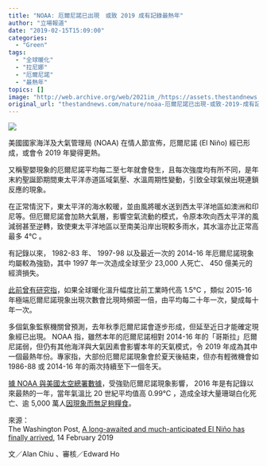 ```yaml
---
title: "NOAA: 厄爾尼諾已出現　或致 2019 成有記錄最熱年"
author: "立場報道"
date: "2019-02-15T15:09:00"
categories:
  - "Green"
tags:
  - "全球暖化"
  - "拉尼娜"
  - "厄爾尼諾"
  - "最熱年"
topics: []
image: "http://web.archive.org/web/2021im_/https://assets.thestandnews.com/media/photos/bomb_64miG.png"
original_url: "thestandnews.com/nature/noaa-厄爾尼諾已出現-或致-2019-成有記錄最熱年"
---
```

![](http://web.archive.org/web/2021im_/https://assets.thestandnews.com/media/photos/bomb_64miG.png)

美國國家海洋及大氣管理局 (NOAA) 在情人節宣佈，厄爾尼諾 (El Niño) 經已形成，或會令 2019 年變得更熱。

又稱聖嬰現象的厄爾尼諾平均每二至七年就會發生，且每次強度均有所不同，是年末約聖誕節期間東太平洋赤道區域氣壓、水溫周期性變動，引致全球氣候出現連鎖反應的現象。

在正常情況下，東太平洋的海水較暖，並由風將暖水送到西太平洋地區如澳洲和印尼等。但厄爾尼諾會加熱大氣層，影響空氣流動的模式，令原本吹向西太平洋的風減弱甚至逆轉，致使東太平洋地區以至南美沿岸出現較多雨水，其水溫亦比正常高最多 4℃ 。

有記錄以來， 1982-83 年、 1997-98 以及最近一次的 2014-16 年厄爾尼諾現象均屬較為強勁，其中 1997 年一次造成全球至少 23,000 人死亡、 450 億美元的經濟損失。

[此前曾有研究指](../../nature/%E6%BA%AB%E5%8D%87%E9%80%BE-1-5-c-%E6%A5%B5%E7%AB%AF%E5%8E%84%E7%88%BE%E5%B0%BC%E8%AB%BE%E5%87%BA%E7%8F%BE%E6%A9%9F%E6%9C%83%E5%A2%9E%E4%B8%80%E5%80%8D/)，如果全球暖化溫升幅度比前工業時代高 1.5°C ，類似 2015-16 年極端厄爾尼諾現象出現次數會比現時頻密一倍，由平均每二十年一次，變成每十年一次。

多個氣象監察機關曾預測，去年秋季厄爾尼諾會逐步形成，但延至近日才能確定現象經已出現。 NOAA 指，雖然本年的厄爾尼諾相對 2014-16 年的「哥斯拉」厄爾尼諾弱，但仍有其他海洋與大氣因素會影響本年的天氣模式，令 2019 年成為其中一個最熱年份。專家指，大部份厄爾尼諾現象會於夏天後結束，但亦有輕微機會如 1986-88 或 2014-16 年的兩次持續至下一個冬天。

[據 NOAA 與美國太空總署數據](http://web.archive.org/web/20211229132538/https://climate.nasa.gov/news/2537/nasa-noaa-data-show-2016-warmest-year-on-record-globally/)，受強勁厄爾尼諾現象影響， 2016 年是有記錄以來最熱的一年，當年氣溫比 20 世紀平均值高 0.99°C ，造成全球大量珊瑚白化死亡、逾 5,000 萬人[因現象而無足夠糧食](http://web.archive.org/web/20211229132538/https://reliefweb.int/sites/reliefweb.int/files/resources/OCHA_ElNino_Monthly_Report_2Jun2016.pdf)。

來源：  
The Washington Post, [A long-awaited and much-anticipated El Niño has finally arrived](http://web.archive.org/web/20211229132538/https://www.washingtonpost.com/weather/2019/02/14/after-long-wait-much-anticipation-el-nio-has-finally-arrived/?utm_term=.0f422bd038cb), 14 February 2019

文／Alan Chiu 、審核／Edward Ho
